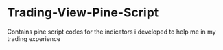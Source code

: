 # Trading-View-Pine-Script
Contains pine script codes for the indicators i developed to help me in my trading experience 
